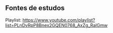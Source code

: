 <h2>Fontes de estudos</h2>

Playlist: https://www.youtube.com/playlist?list=PLnDvRpP8Bnex2GQEN0768_AxZg_RaIGmw
